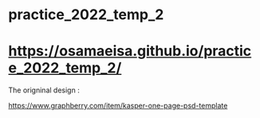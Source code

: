 # practice_2022_temp_2

# https://osamaeisa.github.io/practice_2022_temp_2/

The origninal design : 

https://www.graphberry.com/item/kasper-one-page-psd-template

